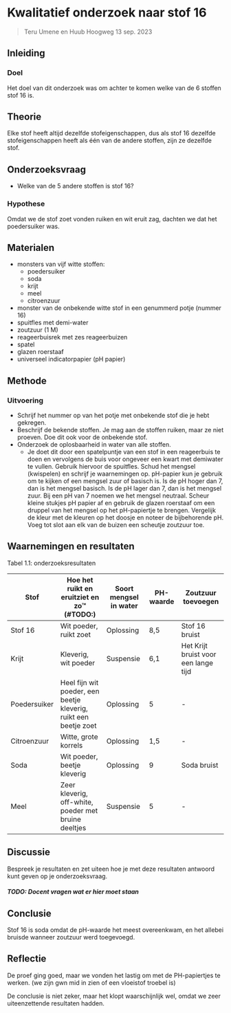 # Kwalitatief onderzoek naar stof 16

> Teru Umene en Huub Hoogweg
> 13 sep. 2023

## Inleiding

### Doel
Het doel van dit onderzoek was om achter te komen welke van de 6 stoffen stof 16 is.

## Theorie
Elke stof heeft altijd dezelfde stofeigenschappen, dus als stof 16 dezelfde stofeigenschappen heeft als één van de andere stoffen, zijn ze dezelfde stof.

## Onderzoeksvraag
 - Welke van de 5 andere stoffen is stof 16?

### Hypothese
Omdat we de stof zoet vonden ruiken en wit eruit zag, dachten we dat het poedersuiker was.

## Materialen

- monsters van vijf witte stoffen: 
  - poedersuiker
  - soda
  - krijt
  - meel
  - citroenzuur
- monster van de onbekende witte stof in een genummerd potje (nummer 16)
- spuitfles met demi-water
- zoutzuur (1 M)
- reageerbuisrek met zes reageerbuizen
- spatel
- glazen roerstaaf
- universeel indicatorpapier (pH papier)

## Methode

### Uitvoering

- Schrijf het nummer op van het potje met onbekende stof die je hebt gekregen.
- Beschrijf de bekende stoffen. Je mag aan de stoffen ruiken, maar ze niet proeven. Doe dit ook voor de onbekende stof.
- Onderzoek de oplosbaarheid in water van alle stoffen. 
  - Je doet dit door een spatelpuntje van een stof in een reageerbuis te doen en vervolgens de buis voor ongeveer een kwart met demiwater te vullen. Gebruik hiervoor de spuitfles. Schud het mengsel (kwispelen) en schrijf je waarnemingen op.
  pH-papier kun je gebruik om te kijken of een mengsel zuur of basisch is. Is de pH hoger dan 7, dan is het mengsel basisch. Is de pH lager dan 7, dan is het mengsel zuur. Bij een pH van 7 noemen we het mengsel neutraal. Scheur kleine stukjes pH papier af en gebruik de glazen roerstaaf om een druppel van het mengsel op het pH-papiertje te brengen. Vergelijk de kleur met de kleuren op het doosje en noteer de bijbehorende pH.
  Voeg tot slot aan elk van de buizen een scheutje zoutzuur toe.

## Waarnemingen en resultaten
Tabel 1.1: onderzoeksresultaten

| Stof         | Hoe het ruikt en eruitziet en zo™ (#TODO:)                       | Soort mengsel in water | PH-waarde | Zoutzuur toevoegen                   |
|--------------|------------------------------------------------------------------|------------------------|-----------|--------------------------------------|
| Stof 16      | Wit poeder, ruikt zoet                                           | Oplossing              | 8,5       | Stof 16 bruist                       |
| Krijt        | Kleverig, wit poeder                                             | Suspensie              | 6,1       | Het Krijt bruist voor een lange tijd |
| Poedersuiker | Heel fijn wit poeder, een beetje kleverig, ruikt een beetje zoet | Oplossing              | 5         | -                                    |
| Citroenzuur  | Witte, grote korrels                                             | Oplossing              | 1,5       | -                                    |
| Soda         | Wit poeder, beetje kleverig                                      | Oplossing              | 9         | Soda bruist                          |
| Meel         | Zeer kleverig, off-white, poeder met bruine deeltjes             | Suspensie              | 5         | -                                    |

## Discussie

Bespreek je resultaten en zet uiteen hoe je met deze resultaten antwoord kunt geven op je onderzoeksvraag.

##### TODO: Docent vragen wat er hier moet staan

## Conclusie
Stof 16 is soda omdat de pH-waarde het meest overeenkwam, en het allebei bruisde wanneer zoutzuur werd toegevoegd.

## Reflectie

De proef ging goed, maar we vonden het lastig om met de PH-papiertjes te werken. (we zijn gwn mid in zien of een vloeistof troebel is)

De conclusie is niet zeker, maar het klopt waarschijnlijk wel, omdat we zeer uiteenzettende resultaten hadden.
